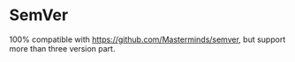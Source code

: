 # SemVer

100% compatible with https://github.com/Masterminds/semver, but support more than three version part. 